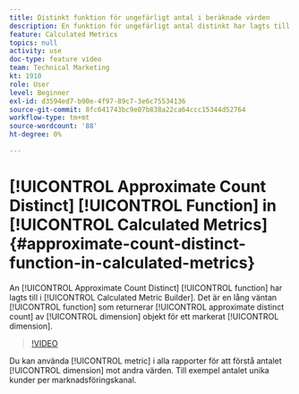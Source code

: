 ```yaml
---
title: Distinkt funktion för ungefärligt antal i beräknade värden
description: En funktion för ungefärligt antal distinkt har lagts till i verktyget för beräkning av metrisk generering. Det är en funktion som väntar länge och som returnerar det ungefärliga distinkta antalet dimensionsobjekt för en vald dimension.
feature: Calculated Metrics
topics: null
activity: use
doc-type: feature video
team: Technical Marketing
kt: 1910
role: User
level: Beginner
exl-id: d3594ed7-b90e-4f97-89c7-3e6c75534136
source-git-commit: 8fc641743bc9e07b838a22ca64ccc15344d52764
workflow-type: tm+mt
source-wordcount: '88'
ht-degree: 0%

---
```


# [!UICONTROL Approximate Count Distinct] [!UICONTROL Function] in [!UICONTROL Calculated Metrics]{#approximate-count-distinct-function-in-calculated-metrics}

An [!UICONTROL Approximate Count Distinct] [!UICONTROL function] har lagts till i [!UICONTROL Calculated Metric Builder]. Det är en lång väntan [!UICONTROL function] som returnerar [!UICONTROL approximate distinct count] av [!UICONTROL dimension] objekt för ett markerat [!UICONTROL dimension].

>[!VIDEO](https://video.tv.adobe.com/v/23722/?quality=12&learn=on)

Du kan använda [!UICONTROL metric] i alla rapporter för att förstå antalet [!UICONTROL dimension] mot andra värden. Till exempel antalet unika kunder per marknadsföringskanal.
